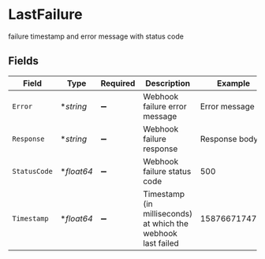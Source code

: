 # LastFailure

failure timestamp and error message with status code


## Fields

| Field                                                        | Type                                                         | Required                                                     | Description                                                  | Example                                                      |
| ------------------------------------------------------------ | ------------------------------------------------------------ | ------------------------------------------------------------ | ------------------------------------------------------------ | ------------------------------------------------------------ |
| `Error`                                                      | **string*                                                    | :heavy_minus_sign:                                           | Webhook failure error message                                | Error message                                                |
| `Response`                                                   | **string*                                                    | :heavy_minus_sign:                                           | Webhook failure response                                     | Response body                                                |
| `StatusCode`                                                 | **float64*                                                   | :heavy_minus_sign:                                           | Webhook failure status code                                  | 500                                                          |
| `Timestamp`                                                  | **float64*                                                   | :heavy_minus_sign:                                           | Timestamp (in milliseconds) at which the webhook last failed | 1587667174725                                                |